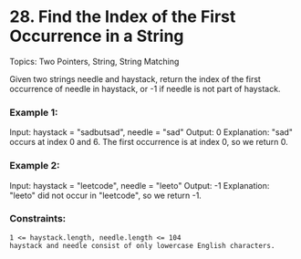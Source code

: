 # 28. Find the Index of the First Occurrence in a String

Topics: Two Pointers, String, String Matching

Given two strings needle and haystack, return the index of the first occurrence of needle in haystack, or -1 if needle is not part of haystack.

### Example 1:

Input: haystack = "sadbutsad", needle = "sad"
Output: 0
Explanation: "sad" occurs at index 0 and 6.
The first occurrence is at index 0, so we return 0.

### Example 2:

Input: haystack = "leetcode", needle = "leeto"
Output: -1
Explanation: "leeto" did not occur in "leetcode", so we return -1.



### Constraints:

    1 <= haystack.length, needle.length <= 104
    haystack and needle consist of only lowercase English characters.

